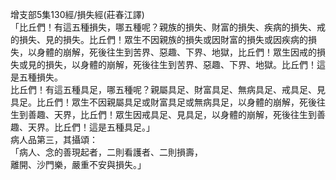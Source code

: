 增支部5集130經/損失經(莊春江譯)  
「比丘們！有這五種損失，哪五種呢？親族的損失、財富的損失、疾病的損失、戒的損失、見的損失。比丘們！眾生不因親族的損失或因財富的損失或因疾病的損失，以身體的崩解，死後往生到苦界、惡趣、下界、地獄，比丘們！眾生因戒的損失或見的損失，以身體的崩解，死後往生到苦界、惡趣、下界、地獄。比丘們！這是五種損失。  
比丘們！有這五種具足，哪五種呢？親屬具足、財富具足、無病具足、戒具足、見具足。比丘們！眾生不因親屬具足或財富具足或無病具足，以身體的崩解，死後往生到善趣、天界，比丘們！眾生因戒具足、見具足，以身體的崩解，死後往生到善趣、天界。比丘們！這是五種具足。」  
病人品第三，其攝頌：  
「病人、念的善現起者，二則看護者、二則損壽，  
離開、沙門樂，嚴重不安與損失。」  
  
  
